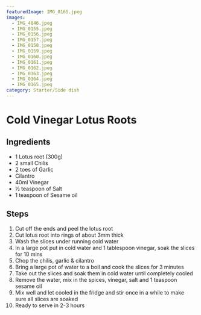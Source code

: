 ```yaml
---
featuredImage: IMG_0165.jpeg
images:
  - IMG_4846.jpeg
  - IMG_0155.jpeg
  - IMG_0156.jpeg
  - IMG_0157.jpeg
  - IMG_0158.jpeg
  - IMG_0159.jpeg
  - IMG_0160.jpeg
  - IMG_0161.jpeg
  - IMG_0162.jpeg
  - IMG_0163.jpeg
  - IMG_0164.jpeg
  - IMG_0165.jpeg
category: Starter/Side dish
---
```


# Cold Vinegar Lotus Roots

## Ingredients

- 1 Lotus root (300g)
- 2 small Chilis
- 2 toes of Garlic
- Cilantro
- 40ml Vinegar
- ½ teaspoon of Salt
- 1 teaspoon of Sesame oil

## Steps

1. Cut off the ends and peel the lotus root
1. Cut lotus root into rings of about 3mm thick
1. Wash the slices under running cold water
1. In a large pot put in cold water and 1 tablespoon vinegar, soak the slices for 10 mins
1. Chop the chilis, garlic & cilantro
1. Bring a large pot of water to a boil and cook the slices for 3 minutes
1. Take out the slices and soak them in cold water until completely cooled
1. Remove the water, mix in the spices, vinegar, salt and 1 teaspoon sesame oil
1. Mix well and let cooled in the fridge and stir once in a while to make sure all slices are soaked
1. Ready to serve in 2-3 hours
